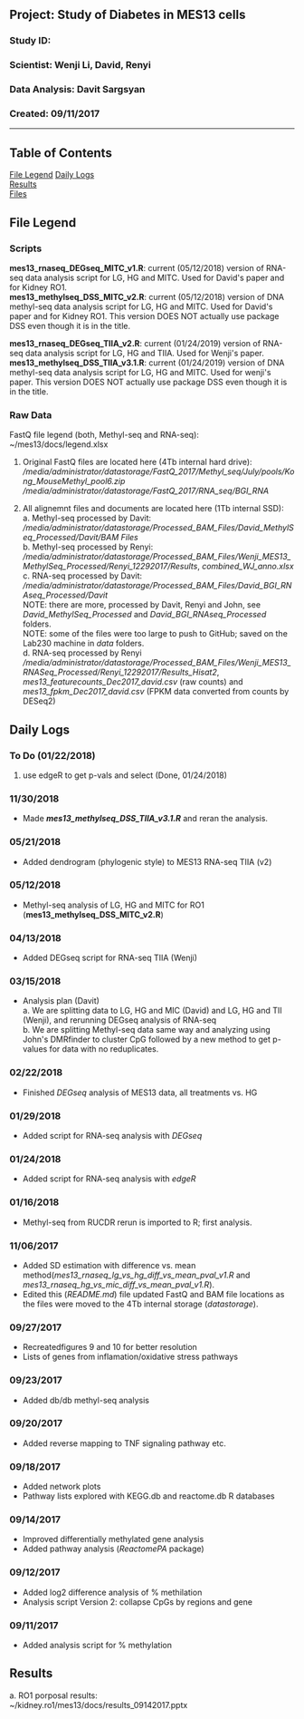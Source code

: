 ##  Project: Study of Diabetes in MES13 cells
### Study ID: 
### Scientist: Wenji Li, David, Renyi
### Data Analysis: Davit Sargsyan 
### Created: 09/11/2017 

---    

## Table of Contents
[File Legend](#leg)
[Daily Logs](#logs)  
[Results](#results)   
[Files](#files)

## File Legend<a name="files"></a>
### Scripts
**mes13_rnaseq_DEGseq_MITC_v1.R**: current (05/12/2018) version of RNA-seq data analysis script for LG, HG and MITC. Used for David's paper and for Kidney RO1.        
**mes13_methylseq_DSS_MITC_v2.R**: current (05/12/2018) version of DNA methyl-seq data analysis script for LG, HG and MITC. Used for David's paper and for Kidney RO1. This version DOES NOT actually use package DSS even though it is in the title.   
    
**mes13_rnaseq_DEGseq_TIIA_v2.R**: current (01/24/2019) version of RNA-seq data analysis script for LG, HG and TIIA. Used for Wenji's paper.    
**mes13_methylseq_DSS_TIIA_v3.1.R**: current (01/24/2019) version of DNA methyl-seq data analysis script for LG, HG and MITC. Used for wenji's paper. This version DOES NOT actually use package DSS even though it is in the title.
   
### Raw Data
FastQ file legend (both, Methyl-seq and RNA-seq):    
~/mes13/docs/legend.xlsx    

1. Original FastQ files are located here (4Tb internal hard drive):    
*/media/administrator/datastorage/FastQ_2017/Methyl_seq/July/pools/Kong_MouseMethyl_pool6.zip*    
*/media/administrator/datastorage/FastQ_2017/RNA_seq/BGI_RNA*   
   
2. All alignemnt files and documents are located here (1Tb internal SSD):    
a. Methyl-seq processed by Davit:    
*/media/administrator/datastorage/Processed_BAM_Files/David_MethylSeq_Processed/Davit/BAM Files*   
b. Methyl-seq processed by Renyi:  
*/media/administrator/datastorage/Processed_BAM_Files/Wenji_MES13_MethylSeq_Processed/Renyi_12292017/Results*, *combined_WJ_anno.xlsx*   
c. RNA-seq processed by Davit:      
*/media/administrator/datastorage/Processed_BAM_Files/David_BGI_RNAseq_Processed/Davit*   
NOTE: there are more, processed by Davit, Renyi and John, see *David_MethylSeq_Processed* and *David_BGI_RNAseq_Processed* folders.    
NOTE: some of the files were too large to push to GitHub; saved on the Lab230 machine in *data* folders.    
d. RNA-seq processed by Renyi    
*/media/administrator/datastorage/Processed_BAM_Files/Wenji_MES13_RNASeq_Processed/Renyi_12292017/Results_Hisat2*, *mes13_featurecounts_Dec2017_david.csv* (raw counts) and *mes13_fpkm_Dec2017_david.csv* (FPKM data converted from counts by DESeq2)

## Daily Logs<a name="logs"></a>
### To Do (01/22/2018)
1. use edgeR to get p-vals and select (Done, 01/24/2018)

### 11/30/2018
* Made ***mes13_methylseq_DSS_TIIA_v3.1.R*** and reran the analysis.

### 05/21/2018
* Added dendrogram (phylogenic style) to MES13 RNA-seq TIIA (v2)

### 05/12/2018
* Methyl-seq analysis of LG, HG and MITC for RO1 (**mes13_methylseq_DSS_MITC_v2.R**)

### 04/13/2018
* Added DEGseq script for RNA-seq TIIA (Wenji)

### 03/15/2018
* Analysis plan (Davit)    
a. We are splitting data to LG, HG and MIC (David) and LG, HG and TII (Wenji), and rerunning DEGseq analysis of RNA-seq    
b. We are splitting Methyl-seq data same way and analyzing using John's DMRfinder to  cluster CpG followed by a new method to get p-values for data with no reduplicates.    

### 02/22/2018
* Finished *DEGseq* analysis of MES13 data, all treatments vs. HG

### 01/29/2018
* Added script for RNA-seq analysis with *DEGseq*

### 01/24/2018
* Added script for RNA-seq analysis with *edgeR*

### 01/16/2018
* Methyl-seq from RUCDR rerun is imported to R; first analysis.

### 11/06/2017
* Added SD estimation with difference vs. mean method(*mes13_rnaseq_lg_vs_hg_diff_vs_mean_pval_v1.R* and *mes13_rnaseq_hg_vs_mic_diff_vs_mean_pval_v1.R*).        
* Edited this (*README.md*) file updated FastQ and BAM file locations as the files were moved to the 4Tb internal storage (*datastorage*).   

### 09/27/2017
* Recreatedfigures 9 and 10 for better resolution
* Lists of genes from inflamation/oxidative stress pathways

### 09/23/2017
* Added db/db methyl-seq analysis

### 09/20/2017
* Added reverse mapping to TNF signaling pathway etc.

### 09/18/2017
* Added network plots
* Pathway lists explored with KEGG.db and reactome.db R databases

### 09/14/2017
* Improved differentially methylated gene analysis
* Added pathway analysis (*ReactomePA* package)

### 09/12/2017
* Added log2 difference analysis of % methilation
* Analysis script Version 2: collapse CpGs by regions and gene

### 09/11/2017
* Added analysis script for % methylation

## Results <a name="results"></a>
a. RO1 porposal results:   
~/kidney.ro1/mes13/docs/results_09142017.pptx
